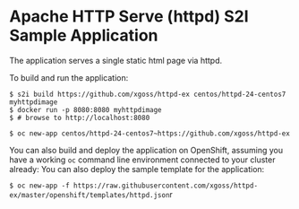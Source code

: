 # Apache HTTP Serve (httpd) S2I Sample Application



The application serves a single static html page via httpd.

To build and run the application:

```
$ s2i build https://github.com/xgoss/httpd-ex centos/httpd-24-centos7 myhttpdimage
$ docker run -p 8080:8080 myhttpdimage
$ # browse to http://localhost:8080
```

`$ oc new-app centos/httpd-24-centos7~https://github.com/xgoss/httpd-ex`


You can also build and deploy the application on OpenShift, assuming you have a
working `oc` command line environment connected to your cluster already:
You can also deploy the sample template for the application:

`$ oc new-app -f https://raw.githubusercontent.com/xgoss/httpd-ex/master/openshift/templates/httpd.json`r
